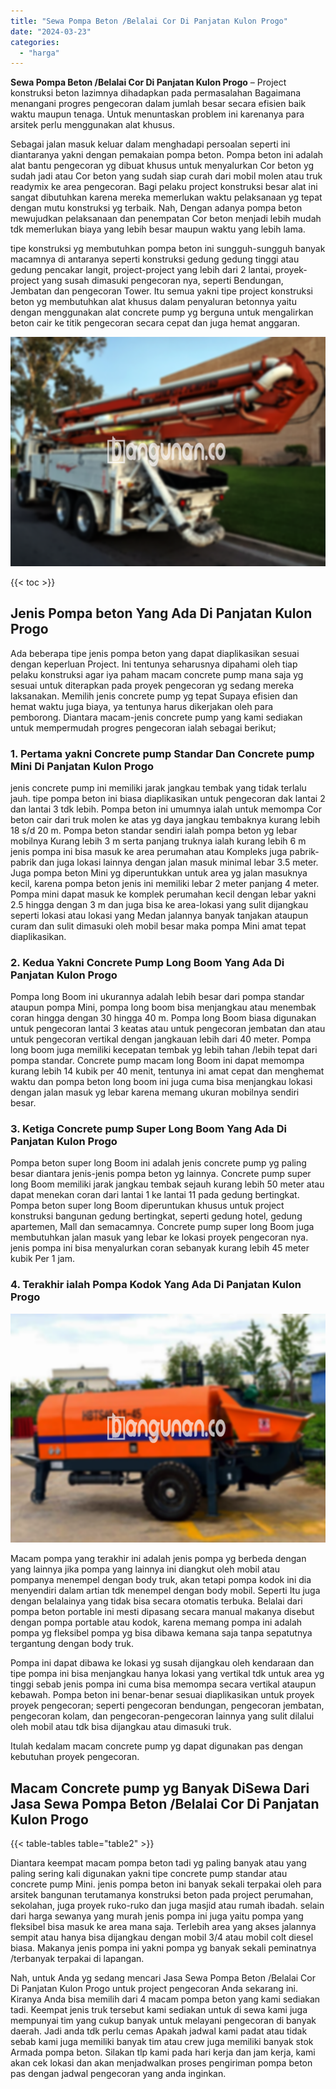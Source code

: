 ```yaml
---
title: "Sewa Pompa Beton /Belalai Cor Di Panjatan Kulon Progo"
date: "2024-03-23"
categories: 
  - "harga"
---
```


**Sewa Pompa Beton /Belalai Cor Di Panjatan Kulon Progo** – Project konstruksi beton lazimnya dihadapkan pada permasalahan Bagaimana menangani progres pengecoran dalam jumlah besar secara efisien baik waktu maupun tenaga. Untuk menuntaskan problem ini karenanya para arsitek perlu menggunakan alat khusus.

Sebagai jalan masuk keluar dalam menghadapi persoalan seperti ini diantaranya yakni dengan pemakaian pompa beton. Pompa beton ini adalah alat bantu pengecoran yg dibuat khusus untuk menyalurkan Cor beton yg sudah jadi atau Cor beton yang sudah siap curah dari mobil molen atau truk readymix ke area pengecoran. Bagi pelaku project konstruksi besar alat ini sangat dibutuhkan karena mereka memerlukan waktu pelaksanaan yg tepat dengan mutu konstruksi yg terbaik. Nah, Dengan adanya pompa beton mewujudkan pelaksanaan dan penempatan Cor beton menjadi lebih mudah tdk memerlukan biaya yang lebih besar maupun waktu yang lebih lama.

tipe konstruksi yg membutuhkan pompa beton ini sungguh-sungguh banyak macamnya di antaranya seperti konstruksi gedung gedung tinggi atau gedung pencakar langit, project-project yang lebih dari 2 lantai, proyek-project yang susah dimasuki pengecoran nya, seperti Bendungan, Jembatan dan pengecoran Tower. Itu semua yakni tipe project konstruksi beton yg membutuhkan alat khusus dalam penyaluran betonnya yaitu dengan menggunakan alat concrete pump yg berguna untuk mengalirkan beton cair ke titik pengecoran secara cepat dan juga hemat anggaran.

![Sewa Pompa Beton /Belalai Cor Di Panjatan Kulon Progo](/images/sewa-concrete-pump-05.png)

{{< toc >}}

## Jenis Pompa beton Yang Ada Di Panjatan Kulon Progo

Ada beberapa tipe jenis pompa beton yang dapat diaplikasikan sesuai dengan keperluan Project. Ini tentunya seharusnya dipahami oleh tiap pelaku konstruksi agar iya paham macam concrete pump mana saja yg sesuai untuk diterapkan pada proyek pengecoran yg sedang mereka laksanakan. Memilih jenis concrete pump yg tepat Supaya efisien dan hemat waktu juga biaya, ya tentunya harus dikerjakan oleh para pemborong. Diantara macam-jenis concrete pump yang kami sediakan untuk mempermudah progres pengecoran ialah sebagai berikut;

### 1\. Pertama yakni Concrete pump Standar Dan Concrete pump Mini Di Panjatan Kulon Progo

jenis concrete pump ini memiliki jarak jangkau tembak yang tidak terlalu jauh. tipe pompa beton ini biasa diaplikasikan untuk pengecoran dak lantai 2 dan lantai 3 tdk lebih. Pompa beton ini umumnya ialah untuk memompa Cor beton cair dari truk molen ke atas yg daya jangkau tembaknya kurang lebih 18 s/d 20 m. Pompa beton standar sendiri ialah pompa beton yg lebar mobilnya Kurang lebih 3 m serta panjang truknya ialah kurang lebih 6 m jenis pompa ini bisa masuk ke area perumahan atau Kompleks juga pabrik-pabrik dan juga lokasi lainnya dengan jalan masuk minimal lebar 3.5 meter. Juga pompa beton Mini yg diperuntukkan untuk area yg jalan masuknya kecil, karena pompa beton jenis ini memiliki lebar 2 meter panjang 4 meter. Pompa mini dapat masuk ke komplek perumahan kecil dengan lebar yakni 2.5 hingga dengan 3 m dan juga bisa ke area-lokasi yang sulit dijangkau seperti lokasi atau lokasi yang Medan jalannya banyak tanjakan ataupun curam dan sulit dimasuki oleh mobil besar maka pompa Mini amat tepat diaplikasikan.

### 2\. Kedua Yakni Concrete Pump Long Boom Yang Ada Di Panjatan Kulon Progo

Pompa long Boom ini ukurannya adalah lebih besar dari pompa standar ataupun pompa Mini, pompa long boom bisa menjangkau atau menembak coran hingga dengan 30 hingga 40 m. Pompa long Boom biasa digunakan untuk pengecoran lantai 3 keatas atau untuk pengecoran jembatan dan atau untuk pengecoran vertikal dengan jangkauan lebih dari 40 meter. Pompa long boom juga memiliki kecepatan tembak yg lebih tahan /lebih tepat dari pompa standar. Concrete pump macam long Boom ini dapat memompa kurang lebih 14 kubik per 40 menit, tentunya ini amat cepat dan menghemat waktu dan pompa beton long boom ini juga cuma bisa menjangkau lokasi dengan jalan masuk yg lebar karena memang ukuran mobilnya sendiri besar.

### 3\. Ketiga Concrete pump Super Long Boom Yang Ada Di Panjatan Kulon Progo

Pompa beton super long Boom ini adalah jenis concrete pump yg paling besar diantara jenis-jenis pompa beton yg lainnya. Concrete pump super long Boom memiliki jarak jangkau tembak sejauh kurang lebih 50 meter atau dapat menekan coran dari lantai 1 ke lantai 11 pada gedung bertingkat. Pompa beton super long Boom diperuntukan khusus untuk project konstruksi bangunan gedung bertingkat, seperti gedung hotel, gedung apartemen, Mall dan semacamnya. Concrete pump super long Boom juga membutuhkan jalan masuk yang lebar ke lokasi proyek pengecoran nya. jenis pompa ini bisa menyalurkan coran sebanyak kurang lebih 45 meter kubik Per 1 jam.

### 4\. Terakhir ialah Pompa Kodok Yang Ada Di Panjatan Kulon Progo

![Sewa Pompa Beton /Belalai Cor Di Panjatan Kulon Progo](/images/sewa-concrete-pump-16.png)

Macam pompa yang terakhir ini adalah jenis pompa yg berbeda dengan yang lainnya jika pompa yang lainnya ini diangkut oleh mobil atau pompanya menempel dengan body truk, akan tetapi pompa kodok ini dia menyendiri dalam artian tdk menempel dengan body mobil. Seperti Itu juga dengan belalainya yang tidak bisa secara otomatis terbuka. Belalai dari pompa beton portable ini mesti dipasang secara manual makanya disebut dengan pompa portable atau kodok, karena memang pompa ini adalah pompa yg fleksibel pompa yg bisa dibawa kemana saja tanpa sepatutnya tergantung dengan body truk.

Pompa ini dapat dibawa ke lokasi yg susah dijangkau oleh kendaraan dan tipe pompa ini bisa menjangkau hanya lokasi yang vertikal tdk untuk area yg tinggi sebab jenis pompa ini cuma bisa memompa secara vertikal ataupun kebawah. Pompa beton ini benar-benar sesuai diaplikasikan untuk proyek proyek pengecoran; seperti pengecoran bendungan, pengecoran jembatan, pengecoran kolam, dan pengecoran-pengecoran lainnya yang sulit dilalui oleh mobil atau tdk bisa dijangkau atau dimasuki truk.

Itulah kedalam macam concrete pump yg dapat digunakan pas dengan kebutuhan proyek pengecoran.

## Macam Concrete pump yg Banyak DiSewa Dari Jasa Sewa Pompa Beton /Belalai Cor Di Panjatan Kulon Progo

{{< table-tables table="table2" >}}

Diantara keempat macam pompa beton tadi yg paling banyak atau yang paling sering kali digunakan yakni tipe concrete pump standar atau concrete pump Mini. jenis pompa beton ini banyak sekali terpakai oleh para arsitek bangunan terutamanya konstruksi beton pada project perumahan, sekolahan, juga proyek ruko-ruko dan juga masjid atau rumah ibadah. selain dari harga sewanya yang murah jenis pompa ini juga yaitu pompa yang fleksibel bisa masuk ke area mana saja. Terlebih area yang akses jalannya sempit atau hanya bisa dijangkau dengan mobil 3/4 atau mobil colt diesel biasa. Makanya jenis pompa ini yakni pompa yg banyak sekali peminatnya /terbanyak terpakai di lapangan.

Nah, untuk Anda yg sedang mencari Jasa Sewa Pompa Beton /Belalai Cor Di Panjatan Kulon Progo untuk project pengecoran Anda sekarang ini. Kiranya Anda bisa memilih dari 4 macam pompa beton yang kami sediakan tadi. Keempat jenis truk tersebut kami sediakan untuk di sewa kami juga mempunyai tim yang cukup banyak untuk melayani pengecoran di banyak daerah. Jadi anda tdk perlu cemas Apakah jadwal kami padat atau tidak sebab kami juga memiliki banyak tim atau crew juga memiliki banyak stok Armada pompa beton. Silakan tlp kami pada hari kerja dan jam kerja, kami akan cek lokasi dan akan menjadwalkan proses pengiriman pompa beton pas dengan jadwal pengecoran yang anda inginkan.
